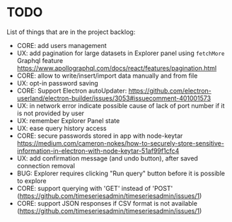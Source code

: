 # TODO

List of things that are in the project backlog:

- CORE: add users management
- UX: add pagination for large datasets in Explorer panel using `fetchMore` Graphql feature https://www.apollographql.com/docs/react/features/pagination.html
- CORE: allow to write/insert/import data manually and from file
- UX: opt-in password saving
- CORE: Support Electron autoUpdater: https://github.com/electron-userland/electron-builder/issues/3053#issuecomment-401001573
- UX: in network error indicate possible cause of lack of port number if it is not provided by user
- UX: remember Explorer Panel state
- UX: ease query history access
- CORE: secure passwords stored in app with node-keytar https://medium.com/cameron-nokes/how-to-securely-store-sensitive-information-in-electron-with-node-keytar-51af99f1cfc4
- UX: add confirmation message (and undo button), after saved connection removal
- BUG: Explorer requires clicking "Run query" button before it is possible to explore
- CORE: support querying with 'GET' instead of 'POST' (https://github.com/timeseriesadmin/timeseriesadmin/issues/1)
- CORE: support JSON responses if CSV format is not available (https://github.com/timeseriesadmin/timeseriesadmin/issues/1)
